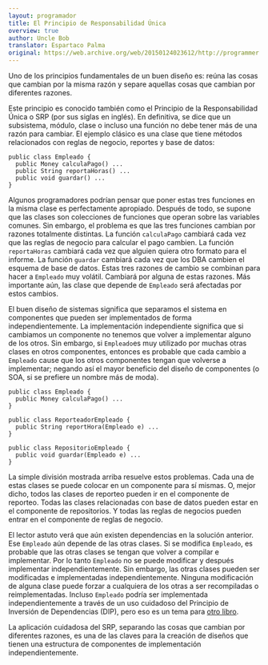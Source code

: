 ```yaml
---
layout: programador
title: El Principio de Responsabilidad Única
overview: true
author: Uncle Bob
translator: Espartaco Palma
original: https://web.archive.org/web/20150124023612/http://programmer.97things.oreilly.com/wiki/index.php/The_Single_Responsibility_Principle
---
```


Uno de los principios fundamentales de un buen diseño es: reúna las
cosas que cambian por la misma razón y separe aquellas cosas que cambian
por diferentes razones.

Este principio es conocido también como el Principio de la
Responsabilidad Única o SRP (por sus siglas en inglés). En definitiva,
se dice que un subsistema, módulo, clase o incluso una función no debe
tener más de una razón para cambiar. El ejemplo clásico es una clase que
tiene métodos relacionados con reglas de negocio, reportes y base de
datos:

    public class Empleado {
      public Money calculaPago() ...
      public String reportaHoras() ...
      public void guardar() ...
    }


Algunos programadores podrían pensar que poner estas tres funciones en
la misma clase es perfectamente apropiado. Después de todo, se supone
que las clases son colecciones de funciones que operan sobre las
variables comunes. Sin embargo, el problema es que las tres funciones
cambian por razones totalmente distintas. La función `calculaPago`
cambiará cada vez que las reglas de negocio para calcular el pago
cambien. La función `reportaHoras` cambiará cada vez que alguien quiera
otro formato para el informe. La función `guardar` cambiará cada vez que
los DBA cambien el esquema de base de datos. Estas tres razones de
cambio se combinan para hacer a `Empleado` muy volátil. Cambiará por
alguna de estas razones. Más importante aún, las clase que depende de
`Empleado` será afectadas por estos cambios.

El buen diseño de sistemas significa que separamos el sistema en
componentes que pueden ser implementados de forma independientemente. La
implementación independiente significa que si cambiamos un componente no
tenemos que volver a implementar alguno de los otros. Sin embargo, si
`Empleado`es muy utilizado por muchas otras clases en otros componentes,
entonces es probable que cada cambio a `Empleado` cause que los otros
componentes tengan que volverse a implementar; negando así el mayor
beneficio del diseño de componentes (o SOA, si se prefiere un nombre más
de moda).


    public class Empleado {
      public Money calculaPago() ...
    }

    public class ReporteadorEmpleado {
      public String reportHora(Empleado e) ...
    }

    public class RepositorioEmpleado {
      public void guardar(Empleado e) ...
    }


La simple división mostrada arriba resuelve estos problemas. Cada una de
estas clases se puede colocar en un componente para sí mismas. O, mejor
dicho, todos las clases de reporteo pueden ir en el componente de
reporteo. Todas las clases relacionadas con base de datos pueden estar
en el componente de repositorios. Y todas las reglas de negocios pueden
entrar en el componente de reglas de negocio.

El lector astuto verá que aún existen dependencias en la solución
anterior. Ese `Empleado` aún depende de las otras clases. Si se modifica
`Empleado`, es probable que las otras clases se tengan que volver a
compilar e implementar. Por lo tanto `Empleado` no se puede modificar y
después implementar independientemente. Sin embargo, las otras clases
pueden ser modificadas e implementadas independientemente. Ninguna
modificación de alguna clase puede forzar a cualquiera de los otras a
ser recompiladas o reimplementadas. Incluso `Empleado` podría ser
implementada independientemente a través de un uso cuidadoso del
Principio de Inversión de Dependencias (DIP), pero eso es un tema para
[otro libro][1].

La aplicación cuidadosa del SRP, separando las cosas que cambian por
diferentes razones, es una de las claves para la creación de diseños que
tienen una estructura de componentes de implementación
independientemente.


[1]: https://www.amazon.com/dp/0135974445/
